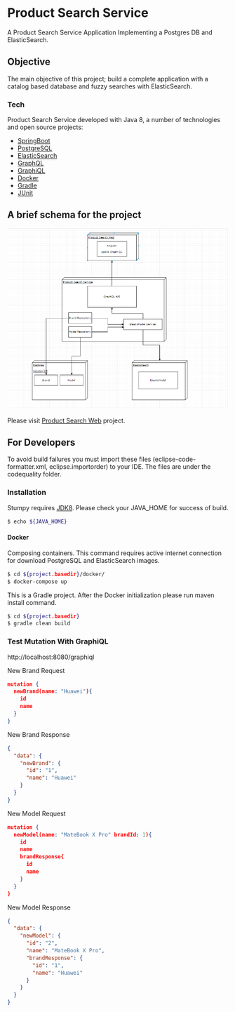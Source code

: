 # Product Search Service
A Product Search Service Application Implementing a Postgres DB and ElasticSearch.

## Objective
The main objective of this project; build a complete application with a catalog based database and fuzzy searches with ElasticSearch.

### Tech
Product Search Service developed with Java 8, a number of technologies and open source projects:

* [SpringBoot]
* [PostgreSQL]
* [ElasticSearch]
* [GraphQL]
* [GraphiQL]
* [Docker]
* [Gradle]
* [JUnit]

## A brief schema for the project
![Alt text](./images/product_search_app_schema.PNG?raw=true "Title")

Please visit [Product Search Web] project.

## For Developers
To avoid build failures you must import these files (eclipse-code-formatter.xml, eclipse.importorder) to your IDE. The files are under the codequality folder.

### Installation
Stumpy requires [JDK8]. Please check your JAVA_HOME for success of build.
```sh
$ echo ${JAVA_HOME}
```

#### Docker

Composing containers. This command requires active internet connection for download PostgreSQL and ElasticSearch images.
```sh
$ cd ${project.basedir}/docker/
$ docker-compose up
```

This is a Gradle project. After the Docker initialization please run maven install command.
```sh
$ cd ${project.basedir}
$ gradle clean build
```

### Test Mutation With GraphiQL
http://localhost:8080/graphiql

New Brand Request
```json
mutation {
  newBrand(name: "Huawei"){
    id
    name
  }
}
```

New Brand Response
```json
{
  "data": {
    "newBrand": {
      "id": "1",
      "name": "Huawei"
    }
  }
}
```

New Model Request
```json
mutation {
  newModel(name: "MateBook X Pro" brandId: 1){
    id
    name
    brandResponse{
      id
      name
    }
  }
}
```

New Model Response
```json
{
  "data": {
    "newModel": {
      "id": "2",
      "name": "MateBook X Pro",
      "brandResponse": {
        "id": "1",
        "name": "Huawei"
      }
    }
  }
}
```


[SpringBoot]: <https://projects.spring.io/spring-boot/>
[PostgreSQL]: <https://www.postgresql.org/>
[Docker]: <https://www.docker.com/>
[JUnit]: <https://junit.org/>
[Gradle]: <https://gradle.org/>
[ElasticSearch]: <https://www.elastic.co/products/elasticsearch>
[JDK8]: <http://www.oracle.com/technetwork/java/javase/downloads/jdk8-downloads-2133151.html>
[GraphQL]: <https://graphql.org/>
[GraphiQL]: <https://electronjs.org/apps/graphiql>
[Product Search Web]: <https://github.com/cekinmezyucel/productsearch-web>
